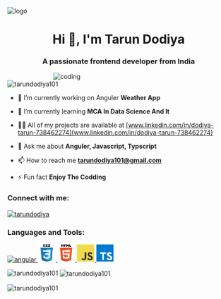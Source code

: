 ![logo](https://github.com/Tarundodiya101/Tarundodiya101/blob/main/Black%20Gold%20Rustic%20Artisinal%20Outdoor%20Graduation%20Banner.png)
<h1 align="center">Hi 👋, I'm Tarun Dodiya</h1>
<h3 align="center">A passionate frontend developer from India</h3>

<img align="right" alt="coding" width="400" src="https://media.tenor.com/NOYF3f82b_gAAAAC/programmer.gif">
<p align="left"> <img src="https://komarev.com/ghpvc/?username=tarundodiya101&label=Profile%20views&color=0e75b6&style=flat" alt="tarundodiya101" /> </p>

- 🔭 I’m currently working on Anguler **Weather App**

- 🌱 I’m currently learning **MCA In Data Science And It**

- 👨‍💻 All of my projects are available at [www.linkedin.com/in/dodiya-tarun-738462274](www.linkedin.com/in/dodiya-tarun-738462274)

- 💬 Ask me about **Anguler, Javascript, Typscript**

- 📫 How to reach me **tarundodiya101@gmail.com**

- ⚡ Fun fact **Enjoy The Codding**

<h3 align="left">Connect with me:</h3>
<p align="left">
<a href="https://linkedin.com/in/tarundodiya" target="blank"><img align="center" src="https://raw.githubusercontent.com/rahuldkjain/github-profile-readme-generator/master/src/images/icons/Social/linked-in-alt.svg" alt="tarundodiya" height="30" width="40" /></a>
</p>

<h3 align="left">Languages and Tools:</h3>
<p align="left"> <a href="https://angular.io" target="_blank" rel="noreferrer"> <img src="https://angular.io/assets/images/logos/angular/angular.svg" alt="angular" width="40" height="40"/> </a> <a href="https://www.w3schools.com/css/" target="_blank" rel="noreferrer"> <img src="https://raw.githubusercontent.com/devicons/devicon/master/icons/css3/css3-original-wordmark.svg" alt="css3" width="40" height="40"/> </a> <a href="https://www.w3.org/html/" target="_blank" rel="noreferrer"> <img src="https://raw.githubusercontent.com/devicons/devicon/master/icons/html5/html5-original-wordmark.svg" alt="html5" width="40" height="40"/> </a> <a href="https://developer.mozilla.org/en-US/docs/Web/JavaScript" target="_blank" rel="noreferrer"> <img src="https://raw.githubusercontent.com/devicons/devicon/master/icons/javascript/javascript-original.svg" alt="javascript" width="40" height="40"/> </a> <a href="https://www.typescriptlang.org/" target="_blank" rel="noreferrer"> <img src="https://raw.githubusercontent.com/devicons/devicon/master/icons/typescript/typescript-original.svg" alt="typescript" width="40" height="40"/> </a> </p>

<p><img align="left" src="https://github-readme-stats.vercel.app/api/top-langs?username=tarundodiya101&show_icons=true&locale=en&layout=compact" alt="tarundodiya101" /></p>

<p>&nbsp;<img align="center" src="https://github-readme-stats.vercel.app/api?username=tarundodiya101&show_icons=true&locale=en" alt="tarundodiya101" /></p>

<p><img align="center" src="https://github-readme-streak-stats.herokuapp.com/?user=tarundodiya101&" alt="tarundodiya101" /></p>
